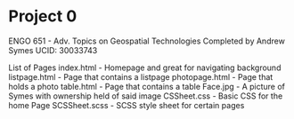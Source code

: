 # Project 0

ENGO 651 - Adv. Topics on Geospatial Technologies
Completed by Andrew Symes
UCID: 30033743

List of Pages
index.html - Homepage and great for navigating background
listpage.html - Page that contains a listpage
photopage.html - Page that holds a photo
table.html - Page that contains a table
Face.jpg - A picture of Symes with ownership held of said image
CSSheet.css - Basic CSS for the home Page
SCSSheet.scss - SCSS style sheet for certain pages


